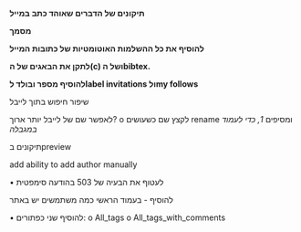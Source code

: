 **תיקונים של הדברים שאוהד כתב במייל**

**מסמך**

**להוסיף את כל ההשלמות האוטומטיות של כתובות המייל**

**לתקן את הבאגים של ה(c) ושל הbibtex.**

**להוסיף מספר ובולד לlabel invitations ולmy follows**

שיפור חיפוש בתוך לייבל

לאפשר שם של לייבל יותר ארוך?
o	לקצץ  שם כשעושים rename ומסיפים _1, כדי לעמוד במגבלה_

תיקונים בpreview

add ability to add author manually

•	לעטוף את הבעיה של 503 בהודעה סימפטית

להוסיף - בעמוד הראשי כמה משתמשים יש באתר


•	להוסיף שני כפתורים:
o	All\_tags
o	All\_tags\_with\_comments

